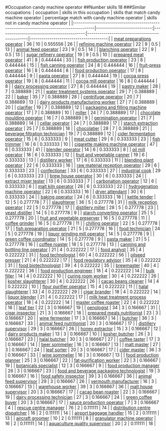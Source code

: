 #Occupation candy machine operator
##Number skills 18
###Similar occupations:
| occupation                                                                              |   skills in this occupation |   skills that match candy machine operator |   percentage match with candy machine operator |   skills not in candy machine operator |
|:----------------------------------------------------------------------------------------|----------------------------:|-------------------------------------------:|-----------------------------------------------:|---------------------------------------:|
| [meat preparations operator](meat_preparations_operator.md)                             |                          36 |                                         10 |                                       0.555556 |                                     26 |
| [refining machine operator](refining_machine_operator.md)                               |                          22 |                                          9 |                                       0.5      |                                     13 |
| [animal feed operator](animal_feed_operator.md)                                         |                          23 |                                          9 |                                       0.5      |                                     14 |
| [blanching operator](blanching_operator.md)                                             |                          22 |                                          9 |                                       0.5      |                                     13 |
| [sugar refinery operator](sugar_refinery_operator.md)                                   |                          19 |                                          9 |                                       0.5      |                                     10 |
| [prepared meat operator](prepared_meat_operator.md)                                     |                          41 |                                          8 |                                       0.444444 |                                     33 |
| [fish production operator](fish_production_operator.md)                                 |                          23 |                                          8 |                                       0.444444 |                                     15 |
| [fish canning operator](fish_canning_operator.md)                                       |                          24 |                                          8 |                                       0.444444 |                                     16 |
| [fruit-press operator](fruit-press_operator.md)                                         |                          16 |                                          8 |                                       0.444444 |                                      8 |
| [food production operator](food_production_operator.md)                                 |                          17 |                                          8 |                                       0.444444 |                                      9 |
| [pasta operator](pasta_operator.md)                                                     |                          27 |                                          8 |                                       0.444444 |                                     19 |
| [cocoa press operator](cocoa_press_operator.md)                                         |                          19 |                                          8 |                                       0.444444 |                                     11 |
| [cocoa mill operator](cocoa_mill_operator.md)                                           |                          16 |                                          8 |                                       0.444444 |                                      8 |
| [dairy processing operator](dairy_processing_operator.md)                               |                          27 |                                          8 |                                       0.444444 |                                     19 |
| [pastry maker](pastry_maker.md)                                                         |                          28 |                                          7 |                                       0.388889 |                                     21 |
| [water treatment systems operator](water_treatment_systems_operator.md)                 |                          29 |                                          7 |                                       0.388889 |                                     22 |
| [baker](baker.md)                                                                       |                          35 |                                          7 |                                       0.388889 |                                     28 |
| [centrifuge operator](centrifuge_operator.md)                                           |                          20 |                                          7 |                                       0.388889 |                                     13 |
| [dairy products manufacturing worker](dairy_products_manufacturing_worker.md)           |                          27 |                                          7 |                                       0.388889 |                                     20 |
| [clarifier](clarifier.md)                                                               |                          19 |                                          7 |                                       0.388889 |                                     12 |
| [packaging and filling machine operator](packaging_and_filling_machine_operator.md)     |                          17 |                                          7 |                                       0.388889 |                                     10 |
| [miller](miller.md)                                                                     |                          24 |                                          7 |                                       0.388889 |                                     17 |
| [chocolate moulding operator](chocolate_moulding_operator.md)                           |                          16 |                                          7 |                                       0.388889 |                                      9 |
| [germination operator](germination_operator.md)                                         |                          21 |                                          7 |                                       0.388889 |                                     14 |
| [cellar operator](cellar_operator.md)                                                   |                          24 |                                          7 |                                       0.388889 |                                     17 |
| [starch extraction operator](starch_extraction_operator.md)                             |                          25 |                                          7 |                                       0.388889 |                                     18 |
| [chocolatier](chocolatier.md)                                                           |                          28 |                                          7 |                                       0.388889 |                                     21 |
| [beverage filtration technician](beverage_filtration_technician.md)                     |                          19 |                                          7 |                                       0.388889 |                                     12 |
| [cider fermentation operator](cider_fermentation_operator.md)                           |                          15 |                                          6 |                                       0.333333 |                                      9 |
| [meat cutter](meat_cutter.md)                                                           |                          29 |                                          6 |                                       0.333333 |                                     23 |
| [fish trimmer](fish_trimmer.md)                                                         |                          16 |                                          6 |                                       0.333333 |                                     10 |
| [cigarette making machine operator](cigarette_making_machine_operator.md)               |                          47 |                                          6 |                                       0.333333 |                                     41 |
| [blender operator](blender_operator.md)                                                 |                          14 |                                          6 |                                       0.333333 |                                      8 |
| [oil mill operator](oil_mill_operator.md)                                               |                          18 |                                          6 |                                       0.333333 |                                     12 |
| [fruit and vegetable canner](fruit_and_vegetable_canner.md)                             |                          19 |                                          6 |                                       0.333333 |                                     13 |
| [distillery worker](distillery_worker.md)                                               |                          17 |                                          6 |                                       0.333333 |                                     11 |
| [blending plant operator](blending_plant_operator.md)                                   |                          22 |                                          6 |                                       0.333333 |                                     16 |
| [raw material reception operator](raw_material_reception_operator.md)                   |                          29 |                                          6 |                                       0.333333 |                                     23 |
| [confectioner](confectioner.md)                                                         |                          33 |                                          6 |                                       0.333333 |                                     27 |
| [industrial cook](industrial_cook.md)                                                   |                          29 |                                          6 |                                       0.333333 |                                     23 |
| [brew house operator](brew_house_operator.md)                                           |                          30 |                                          6 |                                       0.333333 |                                     24 |
| [extract mixer tester](extract_mixer_tester.md)                                         |                          13 |                                          6 |                                       0.333333 |                                      7 |
| [carbonation operator](carbonation_operator.md)                                         |                          12 |                                          6 |                                       0.333333 |                                      6 |
| [malt kiln operator](malt_kiln_operator.md)                                             |                          28 |                                          6 |                                       0.333333 |                                     22 |
| [hydrogenation machine operator](hydrogenation_machine_operator.md)                     |                          22 |                                          6 |                                       0.333333 |                                     16 |
| [dryer attendant](dryer_attendant.md)                                                   |                          30 |                                          6 |                                       0.333333 |                                     24 |
| [baking operator](baking_operator.md)                                                   |                          24 |                                          6 |                                       0.333333 |                                     18 |
| [kettle tender](kettle_tender.md)                                                       |                          12 |                                          5 |                                       0.277778 |                                      7 |
| [slaughterer](slaughterer.md)                                                           |                          36 |                                          5 |                                       0.277778 |                                     31 |
| [milk reception operator](milk_reception_operator.md)                                   |                          22 |                                          5 |                                       0.277778 |                                     17 |
| [distillery miller](distillery_miller.md)                                               |                          28 |                                          5 |                                       0.277778 |                                     23 |
| [yeast distiller](yeast_distiller.md)                                                   |                          14 |                                          5 |                                       0.277778 |                                      9 |
| [starch converting operator](starch_converting_operator.md)                             |                          25 |                                          5 |                                       0.277778 |                                     20 |
| [fruit and vegetable preserver](fruit_and_vegetable_preserver.md)                       |                          16 |                                          5 |                                       0.277778 |                                     11 |
| [coffee grinder](coffee_grinder.md)                                                     |                          16 |                                          5 |                                       0.277778 |                                     11 |
| [chilling operator](chilling_operator.md)                                               |                          22 |                                          5 |                                       0.277778 |                                     17 |
| [fish preparation operator](fish_preparation_operator.md)                               |                          21 |                                          5 |                                       0.277778 |                                     16 |
| [food technician](food_technician.md)                                                   |                          24 |                                          5 |                                       0.277778 |                                     19 |
| [liquor grinding mill operator](liquor_grinding_mill_operator.md)                       |                          14 |                                          5 |                                       0.277778 |                                      9 |
| [green coffee coordinator](green coffee coordinator.md)                                 |                          14 |                                          5 |                                       0.277778 |                                      9 |
| [pasta maker](pasta_maker.md)                                                           |                          21 |                                          5 |                                       0.277778 |                                     16 |
| [coffee roaster](coffee_roaster.md)                                                     |                          18 |                                          5 |                                       0.277778 |                                     13 |
| [canning and bottling line operator](canning_and_bottling_line_operator.md)             |                          21 |                                          4 |                                       0.222222 |                                     17 |
| [food analyst](food_analyst.md)                                                         |                          35 |                                          4 |                                       0.222222 |                                     31 |
| [food technologist](food_technologist.md)                                               |                          60 |                                          4 |                                       0.222222 |                                     56 |
| [oilseed presser](oilseed_presser.md)                                                   |                          21 |                                          4 |                                       0.222222 |                                     17 |
| [food regulatory advisor](food_regulatory_advisor.md)                                   |                          35 |                                          4 |                                       0.222222 |                                     31 |
| [food biotechnologist](food_biotechnologist.md)                                         |                          39 |                                          4 |                                       0.222222 |                                     35 |
| [brewmaster](brewmaster.md)                                                             |                          40 |                                          4 |                                       0.222222 |                                     36 |
| [food production engineer](food_production_engineer.md)                                 |                          18 |                                          4 |                                       0.222222 |                                     14 |
| [bulk filler](bulk_filler.md)                                                           |                          14 |                                          4 |                                       0.222222 |                                     10 |
| [curing room worker](curing_room_worker.md)                                             |                          30 |                                          4 |                                       0.222222 |                                     26 |
| [kosher slaughterer](kosher_slaughterer.md)                                             |                          30 |                                          4 |                                       0.222222 |                                     26 |
| [cacao beans cleaner](cacao_beans_cleaner.md)                                           |                          14 |                                          4 |                                       0.222222 |                                     10 |
| [flour purifier operator](flour_purifier_operator.md)                                   |                          15 |                                          4 |                                       0.222222 |                                     11 |
| [halal slaughterer](halal_slaughterer.md)                                               |                          33 |                                          4 |                                       0.222222 |                                     29 |
| [cigar brander](cigar_brander.md)                                                       |                          18 |                                          4 |                                       0.222222 |                                     14 |
| [liquor blender](liquor_blender.md)                                                     |                          21 |                                          4 |                                       0.222222 |                                     17 |
| [milk heat treatment process operator](milk_heat_treatment_process_operator.md)         |                          18 |                                          4 |                                       0.222222 |                                     14 |
| [master coffee roaster](master_coffee_roaster.md)                                       |                          22 |                                          4 |                                       0.222222 |                                     18 |
| [leaf tier](leaf_tier.md)                                                               |                          22 |                                          3 |                                       0.166667 |                                     19 |
| [oenologist](oenologist.md)                                                             |                          34 |                                          3 |                                       0.166667 |                                     31 |
| [cigar inspector](cigar_inspector.md)                                                   |                          21 |                                          3 |                                       0.166667 |                                     18 |
| [prepared meals nutritionist](prepared_meals_nutritionist.md)                           |                          23 |                                          3 |                                       0.166667 |                                     20 |
| [wine fermenter](wine_fermenter.md)                                                     |                          17 |                                          3 |                                       0.166667 |                                     14 |
| [butcher](butcher.md)                                                                   |                          36 |                                          3 |                                       0.166667 |                                     33 |
| [animal feed nutritionist](animal_feed_nutritionist.md)                                 |                          20 |                                          3 |                                       0.166667 |                                     17 |
| [distillery supervisor](distillery_supervisor.md)                                       |                          29 |                                          3 |                                       0.166667 |                                     26 |
| [honey extractor](honey_extractor.md)                                                   |                          15 |                                          3 |                                       0.166667 |                                     12 |
| [dairy products maker](dairy_products_maker.md)                                         |                          13 |                                          3 |                                       0.166667 |                                     10 |
| [kosher butcher](kosher_butcher.md)                                                     |                          26 |                                          3 |                                       0.166667 |                                     23 |
| [halal butcher](halal_butcher.md)                                                       |                          30 |                                          3 |                                       0.166667 |                                     27 |
| [coffee taster](coffee_taster.md)                                                       |                          17 |                                          3 |                                       0.166667 |                                     14 |
| [beer sommelier](beer_sommelier.md)                                                     |                          16 |                                          3 |                                       0.166667 |                                     13 |
| [malt master](malt_master.md)                                                           |                          27 |                                          3 |                                       0.166667 |                                     24 |
| [leaf sorter](leaf_sorter.md)                                                           |                          20 |                                          3 |                                       0.166667 |                                     17 |
| [cider master](cider_master.md)                                                         |                          36 |                                          3 |                                       0.166667 |                                     33 |
| [wine sommelier](wine_sommelier.md)                                                     |                          16 |                                          3 |                                       0.166667 |                                     13 |
| [food production planner](food_production_planner.md)                                   |                          25 |                                          3 |                                       0.166667 |                                     22 |
| [fat-purification worker](fat-purification_worker.md)                                   |                          22 |                                          3 |                                       0.166667 |                                     19 |
| [botanicals specialist](botanicals_specialist.md)                                       |                          12 |                                          3 |                                       0.166667 |                                      9 |
| [food production manager](food_production_manager.md)                                   |                          26 |                                          3 |                                       0.166667 |                                     23 |
| [food and beverage packaging technologist](food_and_beverage_packaging_technologist.md) |                          19 |                                          3 |                                       0.166667 |                                     16 |
| [food safety inspector](food_safety_inspector.md)                                       |                          39 |                                          3 |                                       0.166667 |                                     36 |
| [animal feed supervisor](animal_feed_supervisor.md)                                     |                          29 |                                          3 |                                       0.166667 |                                     26 |
| [vermouth manufacturer](vermouth_manufacturer.md)                                       |                          16 |                                          3 |                                       0.166667 |                                     13 |
| [warehouse worker](warehouse_worker.md)                                                 |                          39 |                                          3 |                                       0.166667 |                                     36 |
| [malt house supervisor](malt_house_supervisor.md)                                       |                          20 |                                          3 |                                       0.166667 |                                     17 |
| [cacao bean roaster](cacao_bean_roaster.md)                                             |                          22 |                                          3 |                                       0.166667 |                                     19 |
| [dairy processing technician](dairy_processing_technician.md)                           |                          27 |                                          3 |                                       0.166667 |                                     24 |
| [green coffee buyer](green_coffee_buyer.md)                                             |                          20 |                                          3 |                                       0.166667 |                                     17 |
| [sauce production operator](sauce_production_operator.md)                               |                           7 |                                          3 |                                       0.166667 |                                      4 |
| [rescue centre manager](rescue_centre_manager.md)                                       |                          76 |                                          2 |                                       0.111111 |                                     74 |
| [distribution centre dispatcher](distribution_centre_dispatcher.md)                     |                          16 |                                          2 |                                       0.111111 |                                     14 |
| [airport baggage handler](airport_baggage_handler.md)                                   |                          15 |                                          2 |                                       0.111111 |                                     13 |
| [aircraft groomer](aircraft_groomer.md)                                                 |                          10 |                                          2 |                                       0.111111 |                                      8 |
| [granulator machine operator](granulator_machine_operator.md)                           |                          16 |                                          2 |                                       0.111111 |                                     14 |
| [aquaculture quality supervisor](aquaculture_quality_supervisor.md)                     |                          20 |                                          2 |                                       0.111111 |                                     18 |
